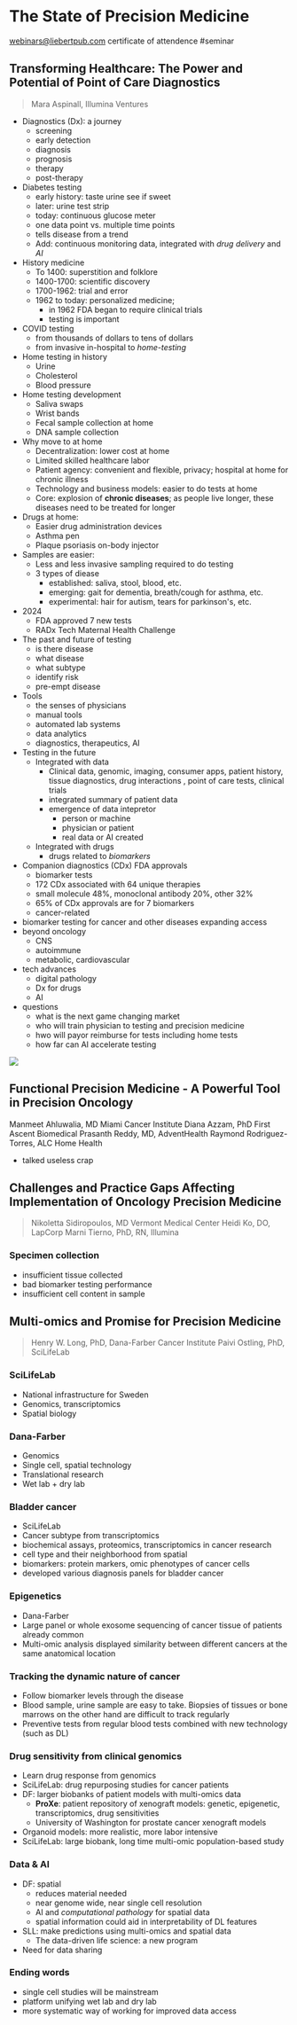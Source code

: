 # The State of Precision Medicine

webinars@liebertpub.com certificate of attendence
#seminar 

## Transforming Healthcare: The Power and Potential of Point of Care Diagnostics

> Mara Aspinall, Illumina Ventures

- Diagnostics (Dx): a journey
	- screening
	- early detection
	- diagnosis
	- prognosis
	- therapy
	- post-therapy
- Diabetes testing
	- early history: taste urine see if sweet
	- later: urine test strip
	- today: continuous glucose meter
	- one data point vs. multiple time points
	- tells disease from a trend
	- Add: continuous monitoring data, integrated with _drug delivery_ and _AI_
- History medicine
	- To 1400: superstition and folklore
	- 1400-1700: scientific discovery
	- 1700-1962: trial and error
	- 1962 to today: personalized medicine; 
		- in 1962 FDA began to require clinical trials
		- testing is important
- COVID testing
	- from thousands of dollars to tens of dollars
	- from invasive in-hospital to _home-testing_
- Home testing in history
	- Urine
	- Cholesterol
	- Blood pressure
- Home testing development
	- Saliva swaps
	- Wrist bands
	- Fecal sample collection at home
	- DNA sample collection
- Why move to at home
	- Decentralization: lower cost at home
	- Limited skilled healthcare labor
	- Patient agency: convenient and flexible, privacy; hospital at home for chronic illness
	- Technology and business models: easier to do tests at home
	- Core: explosion of **chronic diseases**; as people live longer, these diseases need to be treated for longer
- Drugs at home:
	- Easier drug administration devices
	- Asthma pen
	- Plaque psoriasis on-body injector
- Samples are easier:
	- Less and less invasive sampling required to do testing
	- 3 types of diease
		- established: saliva, stool, blood, etc.
		- emerging: gait for dementia, breath/cough for asthma, etc.
		- experimental: hair for autism, tears for parkinson's, etc.
- 2024
	- FDA approved 7 new tests
	- RADx Tech Maternal Health Challenge
- The past and future of testing
	- is there disease
	- what disease
	- what subtype
	- identify risk
	- pre-empt disease
- Tools
	- the senses of physicians
	- manual tools
	- automated lab systems
	- data analytics
	- diagnostics, therapeutics, AI
- Testing in the future
	- Integrated with data
		- Clinical data, genomic, imaging, consumer apps, patient history, tissue diagnostics, drug interactions , point of care tests, clinical trials
		- integrated summary of patient data
		- emergence of data intepretor
			- person or machine
			- physician or patient
			- real data or AI created
	- Integrated with drugs
		- drugs related to _biomarkers_
- Companion diagnostics (CDx) FDA approvals
	- biomarker tests
	- 172 CDx associated with 64 unique therapies
	- small molecule 48%, monoclonal antibody 20%, other 32%
	- 65% of CDx approvals are for 7 biomarkers
	- cancer-related
- biomarker testing for cancer and other diseases expanding access
- beyond oncology
	- CNS
	- autoimmune
	- metabolic, cardiovascular
- tech advances
	- digital pathology
	- Dx for drugs
	- AI
- questions
	- what is the next game changing market
	- who will train physician to testing and precision medicine
	- hwo will payor reimburse for tests including home tests
	- how far can AI accelerate testing

![](Media/Pasted%20image%2020250305173344.png)

## Functional Precision Medicine - A Powerful Tool in Precision Oncology

Manmeet Ahluwalia, MD Miami Cancer Institute
Diana Azzam, PhD First Ascent Biomedical
Prasanth Reddy, MD, AdventHealth
Raymond Rodriguez-Torres, ALC Home Health

- talked useless crap

## Challenges and Practice Gaps Affecting Implementation of Oncology Precision Medicine

> Nikoletta Sidiropoulos, MD Vermont Medical Center
> Heidi Ko, DO, LapCorp
> Marni Tierno, PhD, RN, Illumina

### Specimen collection

- insufficient tissue collected
- bad biomarker testing performance
- insufficient cell content in sample

## Multi-omics and Promise for Precision Medicine

> Henry W. Long, PhD, Dana-Farber Cancer Institute
> Paivi Ostling, PhD, SciLifeLab

### SciLifeLab

- National infrastructure for Sweden
- Genomics, transcriptomics
- Spatial biology

### Dana-Farber

- Genomics
- Single cell, spatial technology
- Translational research
- Wet lab + dry lab

### Bladder cancer

- SciLifeLab
- Cancer subtype from transcriptomics
- biochemical assays, proteomics, transcriptomics in cancer research
- cell type and their neighborhood from spatial
- biomarkers: protein markers, omic phenotypes of cancer cells
- developed various diagnosis panels for bladder cancer

### Epigenetics

- Dana-Farber
- Large panel or whole exosome sequencing of cancer tissue of patients already common
- Multi-omic analysis displayed similarity between different cancers at the same anatomical location

### Tracking the dynamic nature of cancer

- Follow biomarker levels through the disease
- Blood sample, urine sample are easy to take. Biopsies of tissues or bone marrows on the other hand are difficult to track regularly
- Preventive tests from regular blood tests combined with new technology (such as DL)

### Drug sensitivity from clinical genomics

- Learn drug response from genomics
- SciLifeLab: drug repurposing studies for cancer patients
- DF: larger biobanks of patient models with multi-omics data
	- **ProXe**: patient repository of xenograft models: genetic, epigenetic, transcriptomics, drug sensitivities
	- University of Washington for prostate cancer xenograft models
- Organoid models: more realistic, more labor intensive
- SciLifeLab: large biobank, long time multi-omic population-based study

### Data & AI

- DF: spatial
	- reduces material needed
	- near genome wide, near single cell resolution
	- AI and _computational pathology_ for spatial data
	- spatial information could aid in interpretability of DL features
- SLL: make predictions using multi-omics and spatial data
	- The data-driven life science: a new program
- Need for data sharing

### Ending words

- single cell studies will be mainstream
- platform unifying wet lab and dry lab
- more systematic way of working for improved data access

